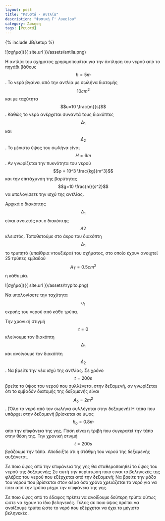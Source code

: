```yaml
---
layout: post
title: "Ρευστά - Αντλία"
description: "Φυσική Γ' Λυκείου"
category: Άσκηση
tags: [Ρευστά]
---
```

{% include JB/setup %}

![σχήμα]({{ site.url }}/assets/antlia.png) 

Η αντλία του σχήματος χρησιμοποιείται για την άντληση του νερού από το 
πηγάδι βάθους $$h=5m$$. Το νερό βγαίνει από την αντλία με σωλήνα διατομής
$$10cm^2$$ και με ταχύτητα $$υ=10 \frac{m}{s}$$. Καθώς το νερό ανέρχεται
συναντά τους διακόπτες $$Δ_1$$ και $$Δ_2$$. Το μέγιστο ύψος του σωλήνα είναι
$$Η=6m$$. Αν γνωρίζεται την πυκνότητα του νερού $$ρ = 10^3 \frac{kg}{m^3}$$ 
και την επιτάχυνση της βαρύτητας $$g=10 \frac{m}{s^2}$$ να υπολογίσετε την 
ισχύ της αντλίας. 

Αρχικά ο διακόπτης $$Δ_1$$ είναι ανοικτός και ο διακόπτης $$Δ2$$ κλειστός.
Τοποθετούμε στο άκρο του διακόπτη $$Δ_1$$ το τρυπητό (υπαίθρια ντουζιέρα) του σχήματος, στο οποίο 
έχουν ανοιχτεί 25 τρύπες εμβαδού $$Α_Τ = 0.5 cm^2$$ η κάθε μία. 

![σχήμα]({{ site.url }}/assets/trypito.png) 

Να υπολογίσετε την ταχύτητα $$υ_1$$ εκροής του νερού από κάθε τρύπα.

Την χρονική στιγμή $$t=0$$ κλείνουμε τον διακόπτη $$Δ_1$$ και ανοίγουμε
τον διακόπτη $$Δ_2$$. Να βρείτε την νέα ισχύ της αντλίας. Σε χρόνο $$t=200s$$
βρείτε το ύψος του νερού που συλλέγεται στην δεξαμενή, αν γνωρίζεται ότι
το εμβαδόν διατομής της δεξαμενής είναι $$Α_δ=2m^2$$. (Όλο το νερό από τον σωλήνα συλλέγεται στην δεξαμενή)
H τάπα που υπάρχει στην δεξαμενή βρίσκεται σε ύψος $$h_o=0.8m$$ απο την 
επιφάνεια της γης. Πόση είναι η τριβή που συγκρατεί την τάπα στην θέση της.
Την χρονική στιγμή $$t=200s$$ βγάζουμε την τάπα. Αποδείξτε ότι η στάθμη του νερού
της δεξαμενής αυξάνεται.

Σε ποιο ύψος από την επιφάνεια της γης θα σταθεροποιηθεί το ύψος του νερού της δεξαμενής;
Σε αυτή την περίπτωση ποιο ειναι το βεληνεκές της φλέβας του νερού που εξέρχεται από την δεξαμενή;
Να βρείτε την μάζα του νερού που βρίσκεται στον αέρα όσο χρόνο χρειάζεται το νερό
για να πάει από την τρύπα μέχρι την επιφάνεια της γης. 

Σε ποιο ύψος από το έδαφος πρέπει να ανοίξουμε δεύτερη τρύπα ούτως ώστε να έχουν το 
ίδιο βεληνεκές. Τέλος σε ποιο ύψος πρέπει να ανοίξουμε τρύπα ώστε το νερό που εξέρχεται να έχει το 
μέγιστο βεληνεκές. 

